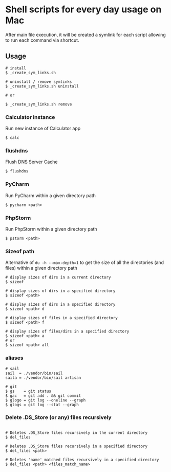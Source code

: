 # Shell scripts for every day usage on Mac
After main file execution, it will be created a symlink for each script allowing to run each command via shortcut. 


## Usage
```shell
# install
$ _create_sym_links.sh

# uninstall / remove symlinks
$ _create_sym_links.sh uninstall

# or

$ _create_sym_links.sh remove
```

### Calculator instance
Run new instance of Calculator app
```shell
$ calc
```

### flushdns
Flush DNS Server Cache
```shell
$ flushdns
```

### PyCharm
Run PyCharm within a given directory path
```shell
$ pycharm <path>
```

### PhpStorm
Run PhpStorm within a given directory path
```shell
$ pstorm <path>
```

### Sizeof path
Alternative of `du -h --max-depth=1` to get the size of all the directories (and files) within a given directory path
```shell
# display sizes of dirs in a current directory
$ sizeof

# display sizes of dirs in a specified directory
$ sizeof <path>

# display sizes of dirs in a specified directory
$ sizeof <path> d

# display sizes of files in a specified directory
$ sizeof <path> f

# display sizes of files/dirs in a specified directory
$ sizeof <path> a
# or
$ sizeof <path> all
```

### aliases
```shell
# sail
sail  = ./vendor/bin/sail
saila = ./vendor/bin/sail artisan

# git
$ gs    = git status
$ gac   = git add . && git commit
$ glogo = git log --oneline --graph
$ glogs = git log --stat --graph
```

### Delete .DS_Store (or any) files recursively
```shell

# Deletes .DS_Store files recursively in the current directory
$ del_files

# Deletes .DS_Store files recursively in a specified directory
$ del_files <path>

# Deletes 'name' matched files recursively in a specified directory
$ del_files <path> <files_match_name>

```